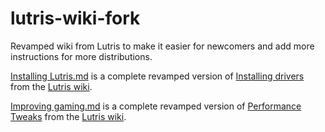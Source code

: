 # lutris-wiki-fork
Revamped wiki from Lutris to make it easier for newcomers and add more instructions for more distributions.

[Installing Lutris.md](https://github.com/TheEvilSkeleton/lutris-wiki-fork/blob/master/Installing%20Lutris.md) is a complete revamped version of [Installing drivers](https://github.com/lutris/lutris/wiki/Installing-drivers) from the [Lutris wiki](https://github.com/lutris/lutris/wiki).

[Improving gaming.md](https://github.com/TheEvilSkeleton/lutris-wiki-fork/blob/master/Improving%20gaming.md) is a complete revamped version of [Performance Tweaks](https://github.com/lutris/lutris/wiki/Performance-Tweaks) from the [Lutris wiki](https://github.com/lutris/lutris/wiki).
